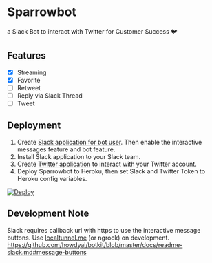 # Sparrowbot

a Slack Bot to interact with Twitter for Customer Success :bird:

## Features

- [x] Streaming
- [x] Favorite
- [ ] Retweet
- [ ] Reply via Slack Thread
- [ ] Tweet

## Deployment

1. Create [Slack application for bot user](https://api.slack.com/apps?new_app=1). Then enable the interactive messages feature and bot feature.
2. Install Slack application to your Slack team.
3. Create [Twitter application](https://apps.twitter.com/app/new) to interact with your Twitter account.
4. Deploy Sparrowbot to Heroku, then set Slack and Twitter Token to Heroku config variables.

[![Deploy](https://www.herokucdn.com/deploy/button.svg)](https://heroku.com/deploy)

## Development Note

Slack requires callback url with https to use the interactive message buttons. Use [localtunnel.me](http://localtunnel.me/) (or ngrock) on development.  
https://github.com/howdyai/botkit/blob/master/docs/readme-slack.md#message-buttons
